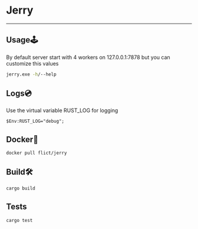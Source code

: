 # Jerry
---

## Usage🕹️
By default server start with 4 workers on 127.0.0.1:7878
but you can customize this values
```bash
jerry.exe -h/--help
```

## Logs:cd:
Use the virtual variable RUST_LOG for logging
```
$Env:RUST_LOG="debug";
```

## Docker:whale2:
```
docker pull flict/jerry
```

## Build🛠️
```bash
cargo build
```

## Tests
```bash
cargo test
```
